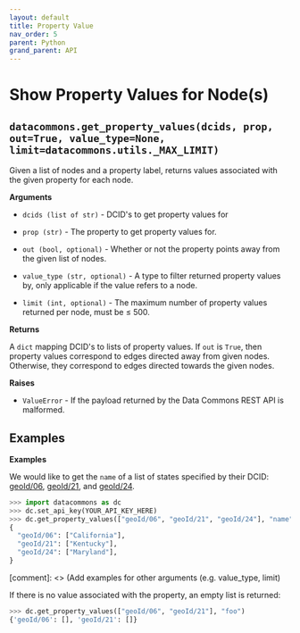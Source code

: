 ```yaml
---
layout: default
title: Property Value
nav_order: 5
parent: Python
grand_parent: API
---
```


# Show Property Values for Node(s)

## `datacommons.get_property_values(dcids, prop, out=True, value_type=None, limit=datacommons.utils._MAX_LIMIT)`

Given a list of nodes and a property label, returns values associated with the
given property for each node.

**Arguments**

*   `dcids (list of str)` - DCID's to get property values for

*   `prop (str)` - The property to get property values for.

*   `out (bool, optional)` - Whether or not the property points away from the given list of nodes.

*   `value_type (str, optional)` - A type to filter returned property values by, only applicable if
    the value refers to a node.

*   `limit (int, optional)` - The maximum number of property values returned per node, must be ≤ 500.

**Returns**

A `dict` mapping DCID's to lists of property values. If `out` is `True`, then
property values correspond to edges directed away from given nodes. Otherwise,
they correspond to edges directed towards the given nodes.

**Raises**

*   `ValueError` - If the payload returned by the Data Commons REST API is malformed.

## Examples

**Examples**

We would like to get the `name` of a list of states specified by their DCID:
[geoId/06](https://datacommons.org/browser/geoId/06),
[geoId/21](https://datacommons.org/browser/geoId/21), and
[geoId/24](https://datacommons.org/browser/geoId/24).

```python
>>> import datacommons as dc
>>> dc.set_api_key(YOUR_API_KEY_HERE)
>>> dc.get_property_values(["geoId/06", "geoId/21", "geoId/24"], "name")
{
  "geoId/06": ["California"],
  "geoId/21": ["Kentucky"],
  "geoId/24": ["Maryland"],
}
```

[comment]: <> (Add examples for other arguments (e.g. value_type, limit)

If there is no value associated with the property, an empty list is returned:

```python
>>> dc.get_property_values(["geoId/06", "geoId/21"], "foo")
{'geoId/06': [], 'geoId/21': []}
```